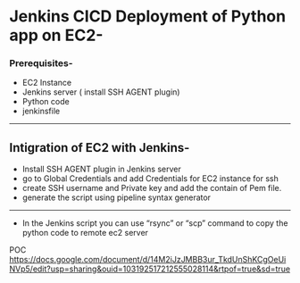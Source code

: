 # Jenkins CICD Deployment of Python app on EC2-

### Prerequisites-
- EC2 Instance 
- Jenkins server ( install SSH AGENT plugin)
- Python code
- jenkinsfile

----------------------------------------------------------------------------------------------------------

## Intigration of EC2 with Jenkins-

- Install SSH AGENT plugin in Jenkins server
- go to Global Credentials and add Credentials for EC2 instance for ssh 
- create SSH username and Private key and add the contain of Pem file.
- generate the script using pipeline syntax generator 



----------------------------------------------------------------------------------------------------------

- In the Jenkins script you can use “rsync” or “scp” command to copy the python code to remote ec2 server

POC https://docs.google.com/document/d/14M2iJzJMBB3ur_TkdUnShKCgOeUiNVp5/edit?usp=sharing&ouid=103192517212555028114&rtpof=true&sd=true
